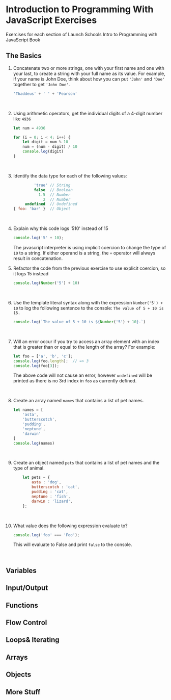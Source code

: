 # Introduction to Programming With JavaScript Exercises
Exercises for each section of Launch Schools Intro to Programming with JavaScript Book

## The Basics

1. Concatenate two or more strings, one with your first name and one with your last, to create a string with your full name as its value. For example, if your name is John Doe, think about how you can put `'John'` and `'Doe'` together to get `'John Doe'`.

    ```javascript
    'Thaddeus' + ' ' + 'Pearson'
    ```
    &nbsp;

1. Using arithmetic operators, get the individual digits of a 4-digit number like `4936`

    ```javascript
    let num = 4936

    for (i = 0; i < 4; i++) {
        let digit = num % 10
        num = (num - digit) / 10
        console.log(digit)
    }
    ```
    &nbsp;

1. Identify the data type for each of the following values:

    ```javascript
             'true' // String
             false  // Boolean
               1.5  // Number
                 2  // Number
         undefined  // Undefined
    { foo: 'bar' }  // Object
    ```
    &nbsp;

1. Explain why this code logs '510' instead of 15

    ```javascript
    console.log('5' + 10);
    ```

    The javascript interpreter is using implicit coercion to change the type of `10` to a string. If either operand is a string, the `+` operator will always result in concatenation.
    &nbsp;

1. Refactor the code from the previous exercise to use explicit coercion, so it logs 15 instead

    ```javascript
    console.log(Number('5') + 10)
    ```
    &nbsp;

1. Use the template literal syntax along with the expression `Number('5') + 10` to log the following sentence to the console: `The value of 5 + 10 is 15.`

    ```javascript
    console.log(`The value of 5 + 10 is ${Number('5') + 10}.`)
    ```
    &nbsp;

1. Will an error occur if you try to access an array element with an index that is greater than or equal to the length of the array? For example:
    
    ```javascript
    let foo = ['a', 'b', 'c'];
    console.log(foo.length);  // => 3
    console.log(foo[3]); 
    ```
    
    The above code will not cause an error, however `undefined` will be printed as there is no 3rd index in `foo` as currently defined.
    
    &nbsp;

1. Create an array named `names` that contains a list of pet names.

    ```javascript
    let names = [
        'asta',
        'butterscotch',
        'pudding',
        'neptune',
        'darwin'
    ]
    console.log(names)
    ```
    &nbsp;

1. Create an object named `pets` that contains a list of pet names and the type of animal.

    ```javascript
        let pets = {
            asta : 'dog',
            butterscotch : 'cat',
            pudding : 'cat',
            neptune : 'fish',
            darwin : 'lizard',
        };
    ```
    &nbsp;

1. What value does the following expression evaluate to?

    ```javascript
    console.log('foo' === 'Foo');
    ```

    This will evaluate to False and print `false` to the console.

    &nbsp;


## Variables

## Input/Output

## Functions

## Flow Control

## Loops& Iterating

## Arrays

## Objects

## More Stuff